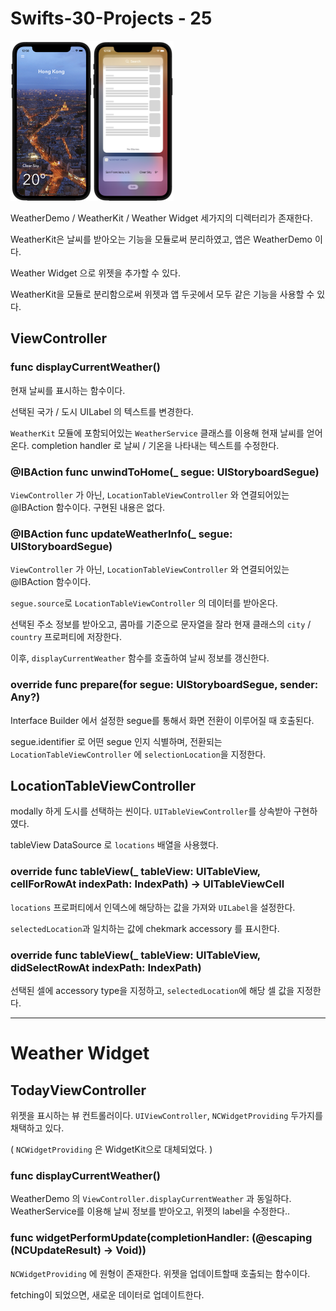 # Swifts-30-Projects - 25

<img src="image_asset/Untitled.png" alt="image_asset/Untitled.png" style="zoom:25%;" /><img src="image_asset/Untitled%201.png" alt="image_asset/Untitled%201.png" style="zoom:25%;" />

WeatherDemo / WeatherKit / Weather Widget 세가지의 디렉터리가 존재한다.

WeatherKit은 날씨를 받아오는 기능을 모듈로써 분리하였고, 앱은 WeatherDemo 이다.

Weather Widget 으로 위젯을 추가할 수 있다.

WeatherKit을 모듈로 분리함으로써 위젯과 앱 두곳에서 모두 같은 기능을 사용할 수 있다.

## ViewController

### func displayCurrentWeather()

현재 날씨를 표시하는 함수이다.

선택된 국가 / 도시 UILabel 의 텍스트를 변경한다.

`WeatherKit` 모듈에 포함되어있는 `WeatherService` 클래스를 이용해 현재 날씨를 얻어온다. completion handler 로 날씨 / 기온을 나타내는 텍스트를 수정한다.

### @IBAction func unwindToHome(_ segue: UIStoryboardSegue)

`ViewController` 가 아닌, `LocationTableViewController` 와 연결되어있는 @IBAction 함수이다. 구현된 내용은 없다.

### @IBAction func updateWeatherInfo(_ segue: UIStoryboardSegue)

`ViewController` 가 아닌, `LocationTableViewController` 와 연결되어있는 @IBAction 함수이다.

`segue.source`로 `LocationTableViewController` 의 데이터를 받아온다.

선택된 주소 정보를 받아오고, 콤마를 기준으로 문자열을 잘라 현재 클래스의 `city` / `country` 프로퍼티에 저장한다. 

이후, `displayCurrentWeather` 함수를 호출하여 날씨 정보를 갱신한다.

### override func prepare(for segue: UIStoryboardSegue, sender: Any?)

Interface Builder 에서 설정한 segue를 통해서 화면 전환이 이루어질 때 호출된다.

segue.identifier 로 어떤 segue 인지 식별하며, 전환되는 `LocationTableViewController` 에 `selectionLocation`을 지정한다.

## LocationTableViewController

modally 하게 도시를 선택하는 씬이다. `UITableViewController`를 상속받아 구현하였다.

tableView DataSource 로 `locations` 배열을 사용했다. 

### override func tableView(_ tableView: UITableView, cellForRowAt indexPath: IndexPath) -> UITableViewCell

`locations` 프로퍼티에서 인덱스에 해당하는 값을 가져와 `UILabel`을 설정한다.

`selectedLocation`과 일치하는 값에 chekmark accessory 를 표시한다.

### override func tableView(_ tableView: UITableView, didSelectRowAt indexPath: IndexPath)

선택된 셀에 accessory type을 지정하고, `selectedLocation`에 해당 셀 값을 지정한다.

---

# Weather Widget

## TodayViewController

위젯을 표시하는 뷰 컨트롤러이다. `UIViewController`, `NCWidgetProviding` 두가지를 채택하고 있다.

( `NCWidgetProviding` 은 WidgetKit으로 대체되었다. )

### func displayCurrentWeather()

WeatherDemo 의 `ViewController.displayCurrentWeather` 과 동일하다.  WeatherService를 이용해 날씨 정보를 받아오고, 위젯의 label을 수정한다..

### func widgetPerformUpdate(completionHandler: (@escaping (NCUpdateResult) -> Void))

`NCWidgetProviding` 에 원형이 존재한다. 위젯을 업데이트할때 호출되는 함수이다.

fetching이 되었으면, 새로운 데이터로 업데이트한다.